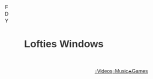 <!DOCTYPE html>
<html lang="en">
<head>
  <meta charset="UTF-8">
  <meta name="viewport" content="width=device-width, initial-scale=1.0">
  <title>Lofties Windows</title>
  <link rel="preconnect" href="https://fonts.gstatic.com">
  <link href="https://fonts.googleapis.com/css2?family=Montserrat&display=swap" rel="stylesheet">
  <style>
    * {
      box-sizing:border-box;
      margin:0;
      padding:0;
    }
    body {
      font-family:'Montserrat',sans-serif;
      font-size:16px;
      color:#333;
    }
    header {
      background-size:100%;
      padding:80px;
      display:flex;
      background-position:center 65%;
      justify-content:space-between;
      align-items:center;
      background-image:url("https://images.unsplash.com/photo-1534447677768-be436bb09401?ixlib=rb-1.2.1&auto=format&fit=crop&w=750&q=80");
      position:relative;
    }
    h1 {
      font-size:32px;
      font-weight:700;
    }canvas {
        display: block;
        position: absolute;
        top: 0;
        left: 0;
        z-index: 4;
      }
      #text {
        position: absolute;
        top: -1%;
        font-size: 14px;
        color: #800000;
        white-space: nowrap;
        opacity: 66;
        z-index: 5;
        animation: bounce 60s linear infinite alternate;
      }
      @keyframes bounce {
        0% {
          left: 0%;
        }
        100% {
          left: 100%;
        }
      }
    .social-icons-container {
      position: absolute;
      top: 14px;
      left: 14px;
      display: flex;
      flex-direction: column;
      gap: 2px;
    }.social-icons-container img {
  height: 14px;
  width: 14px;
  margin: 3px;
  filter: brightness(60%);
  transition: filter 0.3s ease-in-out;
  display: flex;
  justify-content: center;
  align-items: center;
  border: none; 
}.social-icons-container img:hover {
      filter: brightness(100%);
    }.bottom-right {
      position: absolute;
      bottom: 0;
      right: 0;
      display: flex;
      gap: 1px;
    }.bottom-right jake {
      list-style:none;
    }.icon {
      font-size:10px;
    }@media only screen and (max-width: 600px) {
  .social-icons-container {
    top: 10px;
    left: 10px;
    background: none;
  }
}
  </style>
</head>
<body>
  <header>
    <div class="social-icons-container">
      <a href="https://www.facebook.com"><img src="https://img.icons8.com/clouds/64/000000/facebook.png" alt="Facebook"></a>
      <a href="https://www.discord.com"><img src="https://img.icons8.com/clouds/64/000000/discord-logo.png" alt="Discord"></a>
      <a href="https://www.youtube.com"><img src="https://img.icons8.com/clouds/64/000000/youtube.png" alt="YouTube"></a>
    </div>
    <h1>Lofties Windows</h1><ul class="bottom-right">
      <jake><a href="#contact" class="video-tab"><span class="icon video-icon">&#x1F3A5;</span>Videos</a></jake>
      <jake><a href="#contact" class="music-tab"><span class="icon music-icon">&#x1F3B5;</span>Music</a></jake>
      <jake><a href="#contact" class="game-tab"><span class="icon game-icon">&#x1F3AE;</span>Games</a></jake>
    </ul>
  </header>
<canvas id="canvas"></canvas>
    <div id="text">LoftiesWindows</div>
    <script>
      window.addEventListener('load', () => {
        const canvas = document.getElementById('canvas');
        const context = canvas.getContext('2d');
        canvas.width = window.innerWidth;
        canvas.height = 100;
        const numOfTriangles = 14;
        const triangleWidth = canvas.width / numOfTriangles;
        const triangleHeight = Math.sqrt(0.2) / 2 * triangleWidth;
        const triangleColors = ['#FF0000', '#FF8000', '#FFFF00', '#80FF00', '#00FF00', '#00FF80', '#00FFFF', '#0080FF', '#0000FF', '#8000FF', '#FF00FF', '#FF0080', '#FFFFFF', '#000000'];
        for (let i = 0; i < numOfTriangles; i++) {
          context.beginPath();
          context.moveTo(i * triangleWidth, 0);
          context.lineTo((i + 0.414) * triangleWidth, triangleHeight);
          context.lineTo((i + 1) * triangleWidth, 0);
          context.closePath();
          context.fillStyle = triangleColors[i % triangleColors.length];
          context.fill();
        }
      });
    </script>
  </body>
</html>



